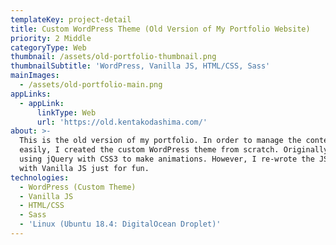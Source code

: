 ```yaml
---
templateKey: project-detail
title: Custom WordPress Theme (Old Version of My Portfolio Website)
priority: 2 Middle
categoryType: Web
thumbnail: /assets/old-portfolio-thumbnail.png
thumbnailSubtitle: 'WordPress, Vanilla JS, HTML/CSS, Sass'
mainImages:
  - /assets/old-portfolio-main.png
appLinks:
  - appLink:
      linkType: Web
      url: 'https://old.kentakodashima.com/'
about: >-
  This is the old version of my portfolio. In order to manage the contents
  easily, I created the custom WordPress theme from scratch. Originally, I was
  using jQuery with CSS3 to make animations. However, I re-wrote the JS part
  with Vanilla JS just for fun.
technologies:
  - WordPress (Custom Theme)
  - Vanilla JS
  - HTML/CSS
  - Sass
  - 'Linux (Ubuntu 18.4: DigitalOcean Droplet)'
---
```


